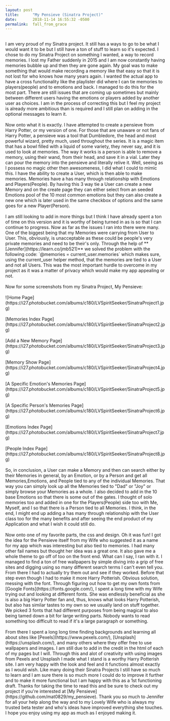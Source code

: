 ```yaml
---
layout: post
title:      "My Pensieve (Sinatra Project)"
date:       2018-11-14 16:55:32 -0500
permalink:  fall_from_grace
---
```


<br>
		I am very proud of my Sinatra project. It still has a ways to go to be what I would want it to be but I still have a ton of stuff to learn so it's expected. I chose to do my Sinatra Project on something I wanted, a way to record memories. I lost my Father suddenly in 2015 and I am now constantly having memories bubble up and then they are gone again. My goal was to make something that would make recording a memory like that easy so that it is not lost for who knows how many years again. I wanted the actual app to have a cross functionality like the playlister did where I can tie memories to players(people) and to emotions and back. I managed to do this for the most part. There are still issues that are coming up sometimes but mainly between different users having the emotions or players added by another user as choices. I am in the process of correcting this but I feel my project is already more ambitious than is required and I still plan on adding in the optional messages to learn it. 
<br>
<br>
     Now onto what it is exactly. I have attempted to create a pensieve from Harry Potter, or my version of one. For those that are unaware or not fans of Harry Potter, a pensieve was a tool that Dumbledore, the head and most powerful wizard, pretty much, used throughout the series. It is a magic item that has a bowl filled with a liquid of some variety, they never say, and it is used to look at memories. The way it works is a person is able to remove a memory, using their wand, from their head, and save it in a vial. Later they can pour the memory into the pensieve and literally relive it. Well, seeing as I possess no magic other then awesomeness, I did what I could to mimic this. I have the ability to create a User, which is then able to make memories. Memories have a has many through relationship with Emotions and Players(People). By having this 3 way tie a User can create a new Memory and on the create page they can either select from an seeded  Emotions pool of the 10 most common emotions but they can also create a new one which is later used in the same checkbox of options and the same goes for a new Player(Person). 
<br>
<br>
     I am still looking to add in more things but I think I have already spent a ton of time on this version and it is worthy of being turned in as is so that I can continue to progress. Now as far as the issues I ran into there were many. One of the biggest being that my Memories were carrying from User to User. This, obviously, is unacceptable as these could be people's very private memories and need to be their's only. Through the help of **[Jennifer](https://learn.co/jmb521)**
we solved the problem with the following code: `@memories = current_user.memories` which makes sure, using the current_user helper method, that the memories are tied to a User and not all Users. This was the most important hurdle to overcome in my project as it was a matter of privacy which would make my app appealing or not. 
<br>
<br>
     Now for some screenshots from my Sinatra Project, My Pensieve:
<br>
<br>
![Home Page](https://i27.photobucket.com/albums/c180/LVSpiritSeeker/SinatraProject1.jpg)
<br>
<br>
[Memories Index Page](https://i27.photobucket.com/albums/c180/LVSpiritSeeker/SinatraProject2.jpg)
<br>
<br>
[Add a New Memory Page](https://i27.photobucket.com/albums/c180/LVSpiritSeeker/SinatraProject3.jpg)
<br>
<br>
[Memory Show Page](https://i27.photobucket.com/albums/c180/LVSpiritSeeker/SinatraProject4.jpg)
<br>
<br>
[A Specific Emotion's Memories Page](https://i27.photobucket.com/albums/c180/LVSpiritSeeker/SinatraProject5.jpg)
<br>
<br>
[A Specific Person's Memories Page](https://i27.photobucket.com/albums/c180/LVSpiritSeeker/SinatraProject6.jpg)
<br>
<br>
[Emotions Index Page](https://i27.photobucket.com/albums/c180/LVSpiritSeeker/SinatraProject7.jpg)
<br>
<br>
[People Index Page](https://i27.photobucket.com/albums/c180/LVSpiritSeeker/SinatraProject8.jpg)
<br>
<br>
     So, in conclusion, a User can make a Memory and then can search either by their Memories in general, by an Emotion, or by a Person and get all Memories,Emotions, and People tied to any of the individual Memories. That way you can simply look up all the Memories tied to "Dad" or "Joy" or simply browse your Memories as a whole. I also decided to add in the 10 base Emotions so that there is some out of the gates. I thought of solo memories too and added in one for the Players(People) side too with Me, Myself, and I so that there is a Person tied to all Memories. I think, in the end, I might end up adding a has many through relationship with the User class too for the many benefits and after seeing the end product of my Application and what I wish it could still do. 
<br>
<br>
     Now onto one of my favorite parts, the css and design. Oh it was fun! I got the idea for the Pensieve itself from my Wife who suggested it as a name for my app which was interesting but also tied to memories. I had many other fail names but thought her idea was a great one. It also gave me a whole theme to go off of too on the front end. What can I say, I ran with it. I managed to find a ton of free wallpapers by simple diving into a grip of free sites and digging using so many different search terms I can't even tell you. From there I had to actually try them out and see if they worked. Before that step even though I had to make it more Harry Potterish. Obvious solution, messing with the font. Through figuring out how to get my own fonts from [Google Fonts](https://fonts.google.com/), I spent a long time with my Wife trying out and looking at different fonts. She was endlessly beneficial as she is also a big Harry Potter fan and, thus, knows what looks Harry Potterish, but also has similar tastes to my own so we usually land on stuff together. We picked 3 fonts that had different purposes from being magical to also being tamed down a bit for large writing parts. Nobody wants to read something too difficult to read if it's a large paragraph or something. 
<br>
<br>
     From there I spent a long long time finding backgrounds and learning all about sites like [Pexels](https://www.pexels.com/), [Unsplash](https://unsplash.com/), and many others where they offer free to use wallpapers and images. I am still due to add in the credit in the html of each of my pages but I will. Through this and alot of creativity with using images from Pexels and Unsplash I made what I stand is a worthy Harry Potterish site. I am very happy with the look and feel and it functions almost exactly as I would wish. Like many doing their Sinatra Projects I still have so much to learn and I am sure there is so much more I could do to improve it further and to make it more functional but I am happy with this as a 1st functioning draft. Thanks for taking the time to read this and be sure to check out my project if you're interested at [My Pensieve](https://github.com/mat0829/my_pensieve). Thank you so much to Jennifer for all your help along the way and to my Lovely Wife who is always my trusted beta tester and who's ideas have improved everything she touches. I hope you enjoy using my app as much as I enjoyed making it. 
